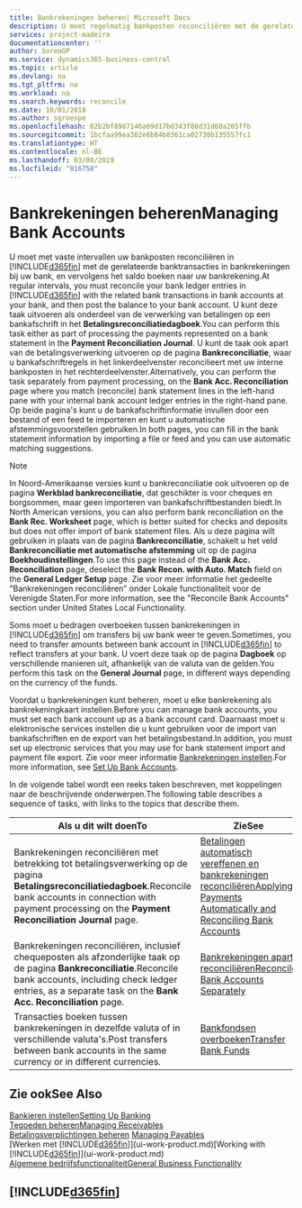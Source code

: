 ```yaml
---
title: Bankrekeningen beheren| Microsoft Docs
description: U moet regelmatig bankposten reconciliëren met de gerelateerde banktransacties in uw bankrekeningen.
services: project-madeira
documentationcenter: ''
author: SorenGP
ms.service: dynamics365-business-central
ms.topic: article
ms.devlang: na
ms.tgt_pltfrm: na
ms.workload: na
ms.search.keywords: reconcile
ms.date: 10/01/2018
ms.author: sgroespe
ms.openlocfilehash: 62b2bf8987146a69d17bd343f88d31d60a205ffb
ms.sourcegitcommit: 1bcfaa99ea302e6b84b8361ca02730b135557fc1
ms.translationtype: HT
ms.contentlocale: nl-BE
ms.lasthandoff: 03/08/2019
ms.locfileid: "816758"
---
```

# <a name="managing-bank-accounts"></a><span data-ttu-id="87533-103">Bankrekeningen beheren</span><span class="sxs-lookup"><span data-stu-id="87533-103">Managing Bank Accounts</span></span>
<span data-ttu-id="87533-104">U moet met vaste intervallen uw bankposten reconciliëren in [!INCLUDE[d365fin](includes/d365fin_md.md)] met de gerelateerde banktransacties in bankrekeningen bij uw bank, en vervolgens het saldo boeken naar uw bankrekening.</span><span class="sxs-lookup"><span data-stu-id="87533-104">At regular intervals, you must reconcile your bank ledger entries in [!INCLUDE[d365fin](includes/d365fin_md.md)] with the related bank transactions in bank accounts at your bank, and then post the balance to your bank account.</span></span> <span data-ttu-id="87533-105">U kunt deze taak uitvoeren als onderdeel van de verwerking van betalingen op een bankafschrift in het **Betalingsreconciliatiedagboek**.</span><span class="sxs-lookup"><span data-stu-id="87533-105">You can perform this task either as part of processing the payments represented on a bank statement in the **Payment Reconciliation Journal**.</span></span> <span data-ttu-id="87533-106">U kunt de taak ook apart van de betalingsverwerking uitvoeren op de pagina **Bankreconciliatie**, waar u bankafschriftregels in het linkerdeelvenster reconcilieert met uw interne bankposten in het rechterdeelvenster.</span><span class="sxs-lookup"><span data-stu-id="87533-106">Alternatively, you can perform the task separately from payment processing, on the **Bank Acc. Reconciliation** page where you match (reconcile) bank statement lines in the left-hand pane with your internal bank account ledger entries in the right-hand pane.</span></span> <span data-ttu-id="87533-107">Op beide pagina's kunt u de bankafschriftinformatie invullen door een bestand of een feed te importeren en kunt u automatische afstemmingsvoorstellen gebruiken.</span><span class="sxs-lookup"><span data-stu-id="87533-107">In both pages, you can fill in the bank statement information by importing a file or feed and you can use automatic matching suggestions.</span></span>

> [!NOTE]  
> <span data-ttu-id="87533-108">In Noord-Amerikaanse versies kunt u bankreconciliatie ook uitvoeren op de pagina **Werkblad bankreconciliatie**, dat geschikter is voor cheques en borgsommen, maar geen importeren van bankafschriftbestanden biedt.</span><span class="sxs-lookup"><span data-stu-id="87533-108">In North American versions, you can also perform bank reconciliation on the **Bank Rec. Worksheet** page, which is better suited for checks and deposits but does not offer import of bank statement files.</span></span> <span data-ttu-id="87533-109">Als u deze pagina wilt gebruiken in plaats van de pagina **Bankreconciliatie**, schakelt u het veld **Bankreconciliatie met automatische afstemming** uit op de pagina **Boekhoudinstellingen**.</span><span class="sxs-lookup"><span data-stu-id="87533-109">To use this page instead of the **Bank Acc. Reconciliation** page, deselect the **Bank Recon. with Auto. Match** field on the **General Ledger Setup** page.</span></span> <span data-ttu-id="87533-110">Zie voor meer informatie het gedeelte "Bankrekeningen reconciliëren" onder Lokale functionaliteit voor de Verenigde Staten.</span><span class="sxs-lookup"><span data-stu-id="87533-110">For more information, see the "Reconcile Bank Accounts" section under United States Local Functionality.</span></span>

<span data-ttu-id="87533-111">Soms moet u bedragen overboeken tussen bankrekeningen in [!INCLUDE[d365fin](includes/d365fin_md.md)] om transfers bij uw bank weer te geven.</span><span class="sxs-lookup"><span data-stu-id="87533-111">Sometimes, you need to transfer amounts between bank account in [!INCLUDE[d365fin](includes/d365fin_md.md)] to reflect transfers at your bank.</span></span> <span data-ttu-id="87533-112">U voert deze taak op de pagina **Dagboek** op verschillende manieren uit, afhankelijk van de valuta van de gelden.</span><span class="sxs-lookup"><span data-stu-id="87533-112">You perform this task on the **General Journal** page, in different ways depending on the currency of the funds.</span></span>

<span data-ttu-id="87533-113">Voordat u bankrekeningen kunt beheren, moet u elke bankrekening als bankrekeningkaart instellen.</span><span class="sxs-lookup"><span data-stu-id="87533-113">Before you can manage bank accounts, you must set each bank account up as a bank account card.</span></span> <span data-ttu-id="87533-114">Daarnaast moet u elektronische services instellen die u kunt gebruiken voor de import van bankafschriften en de export van het betalingsbestand.</span><span class="sxs-lookup"><span data-stu-id="87533-114">In addition, you must set up electronic services that you may use for bank statement import and payment file export.</span></span> <span data-ttu-id="87533-115">Zie voor meer informatie [Bankrekeningen instellen](bank-setup-banking.md).</span><span class="sxs-lookup"><span data-stu-id="87533-115">For more information, see [Set Up Bank Accounts](bank-setup-banking.md).</span></span>

<span data-ttu-id="87533-116">In de volgende tabel wordt een reeks taken beschreven, met koppelingen naar de beschrijvende onderwerpen.</span><span class="sxs-lookup"><span data-stu-id="87533-116">The following table describes a sequence of tasks, with links to the topics that describe them.</span></span>

| <span data-ttu-id="87533-117">Als u dit wilt doen</span><span class="sxs-lookup"><span data-stu-id="87533-117">To</span></span> | <span data-ttu-id="87533-118">Zie</span><span class="sxs-lookup"><span data-stu-id="87533-118">See</span></span> |
| --- | --- |
| <span data-ttu-id="87533-119">Bankrekeningen reconciliëren met betrekking tot betalingsverwerking op de pagina **Betalingsreconciliatiedagboek**.</span><span class="sxs-lookup"><span data-stu-id="87533-119">Reconcile bank accounts in connection with payment processing on the **Payment Reconciliation Journal** page.</span></span> |[<span data-ttu-id="87533-120">Betalingen automatisch vereffenen en bankrekeningen reconciliëren</span><span class="sxs-lookup"><span data-stu-id="87533-120">Applying Payments Automatically and Reconciling Bank Accounts</span></span>](receivables-apply-payments-auto-reconcile-bank-accounts.md) |
| <span data-ttu-id="87533-121">Bankrekeningen reconciliëren, inclusief chequeposten als afzonderlijke taak op de pagina **Bankreconciliatie**.</span><span class="sxs-lookup"><span data-stu-id="87533-121">Reconcile bank accounts, including check ledger entries, as a separate task on the **Bank Acc. Reconciliation** page.</span></span> |[<span data-ttu-id="87533-122">Bankrekeningen apart reconciliëren</span><span class="sxs-lookup"><span data-stu-id="87533-122">Reconcile Bank Accounts Separately</span></span>](bank-how-reconcile-bank-accounts-separately.md) |
| <span data-ttu-id="87533-123">Transacties boeken tussen bankrekeningen in dezelfde valuta of in verschillende valuta's.</span><span class="sxs-lookup"><span data-stu-id="87533-123">Post transfers between bank accounts in the same currency or in different currencies.</span></span> |[<span data-ttu-id="87533-124">Bankfondsen overboeken</span><span class="sxs-lookup"><span data-stu-id="87533-124">Transfer Bank Funds</span></span>](bank-how-transfer-bank-funds.md) |

## <a name="see-also"></a><span data-ttu-id="87533-125">Zie ook</span><span class="sxs-lookup"><span data-stu-id="87533-125">See Also</span></span>
[<span data-ttu-id="87533-126">Bankieren instellen</span><span class="sxs-lookup"><span data-stu-id="87533-126">Setting Up Banking</span></span>](bank-setup-banking.md)  
[<span data-ttu-id="87533-127">Tegoeden beheren</span><span class="sxs-lookup"><span data-stu-id="87533-127">Managing Receivables</span></span>](receivables-manage-receivables.md)  
<span data-ttu-id="87533-128">[Betalingsverplichtingen beheren](payables-manage-payables.md)  </span><span class="sxs-lookup"><span data-stu-id="87533-128">[Managing Payables](payables-manage-payables.md)  </span></span>  
<span data-ttu-id="87533-129">[Werken met [!INCLUDE[d365fin](includes/d365fin_md.md)]](ui-work-product.md)</span><span class="sxs-lookup"><span data-stu-id="87533-129">[Working with [!INCLUDE[d365fin](includes/d365fin_md.md)]](ui-work-product.md)</span></span>  
[<span data-ttu-id="87533-130">Algemene bedrijfsfunctionaliteit</span><span class="sxs-lookup"><span data-stu-id="87533-130">General Business Functionality</span></span>](ui-across-business-areas.md)  

## [!INCLUDE[d365fin](includes/free_trial_md.md)]  
 
